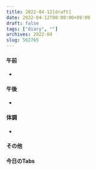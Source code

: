 ```yaml
---
title: 2022-04-12[draft]
date: 2022-04-12T00:00:00+09:00
draft: false
tags: ["diary", ""]
archives: 2022-04
slug: 562765
---
```

#### 午前
- 
#### 午後
- 
#### 体調
- 
#### その他
#### 今日のTabs